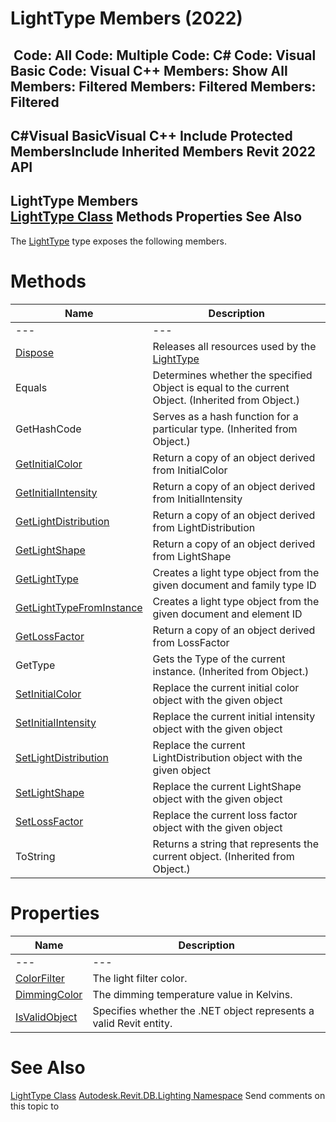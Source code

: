 # LightType Members (2022)

﻿
 Code: All Code: Multiple Code: C# Code: Visual Basic Code: Visual C++  Members: Show All Members: Filtered Members: Filtered Members: Filtered   
---  
C#Visual BasicVisual C++
Include Protected MembersInclude Inherited Members
Revit 2022 API  
---  
LightType Members  
[LightType Class](42c83d85-60cd-52c3-7b97-b89e81d7d9fe.md "LightType Class") Methods Properties See Also  
---  
The [LightType](42c83d85-60cd-52c3-7b97-b89e81d7d9fe.md "LightType Class") type exposes the following members.
# Methods
| Name | Description |
| --- | --- |
| --- | --- | --- |
| [Dispose](b9c1777b-a7e0-286d-b52b-730269c0523f.md "Dispose Method") | Releases all resources used by the [LightType](42c83d85-60cd-52c3-7b97-b89e81d7d9fe.md "LightType Class") |
| Equals | Determines whether the specified Object is equal to the current Object. (Inherited from Object.) |
| GetHashCode | Serves as a hash function for a particular type.  (Inherited from Object.) |
| [GetInitialColor](e0fdfc8c-c842-1291-3993-e66efa501953.md "GetInitialColor Method") | Return a copy of an object derived from InitialColor |
| [GetInitialIntensity](3ac41b1a-a2a8-c15f-6bba-eb41e48006c6.md "GetInitialIntensity Method") | Return a copy of an object derived from InitialIntensity |
| [GetLightDistribution](8c915d67-4a0c-3a92-36f3-64cdba5f59a5.md "GetLightDistribution Method") | Return a copy of an object derived from LightDistribution |
| [GetLightShape](0686aa9f-7b29-3d3c-b17f-926c96750cde.md "GetLightShape Method") | Return a copy of an object derived from LightShape |
| [GetLightType](2cf4fd38-92b9-cc32-12d8-b08851669d1d.md "GetLightType Method") | Creates a light type object from the given document and family type ID |
| [GetLightTypeFromInstance](0b28606c-a767-a3ef-725f-4ff3edac2cac.md "GetLightTypeFromInstance Method") | Creates a light type object from the given document and element ID |
| [GetLossFactor](70ea1fae-a218-8367-25ca-a9fa13237b70.md "GetLossFactor Method") | Return a copy of an object derived from LossFactor |
| GetType | Gets the Type of the current instance. (Inherited from Object.) |
| [SetInitialColor](cb6977dd-71bc-7271-fda0-0c72c8e45d38.md "SetInitialColor Method") | Replace the current initial color object with the given object |
| [SetInitialIntensity](0efb807e-bc7f-50dc-886f-ab8e9958901a.md "SetInitialIntensity Method") | Replace the current initial intensity object with the given object |
| [SetLightDistribution](b5a83b94-c75b-f7d7-bd38-310c6e89bc3b.md "SetLightDistribution Method") | Replace the current LightDistribution object with the given object |
| [SetLightShape](76754532-8954-48aa-f515-c0d5a4e3ef8b.md "SetLightShape Method") | Replace the current LightShape object with the given object |
| [SetLossFactor](8cec0b52-0c27-b59d-2751-3fef3e996676.md "SetLossFactor Method") | Replace the current loss factor object with the given object |
| ToString | Returns a string that represents the current object. (Inherited from Object.) |

# Properties
| Name | Description |
| --- | --- |
| --- | --- | --- |
| [ColorFilter](c9d73694-2f9b-9801-6310-484b337d4069.md "ColorFilter Property") | The light filter color. |
| [DimmingColor](8b0cde8f-3228-045d-17cf-ae2b5dbe0b91.md "DimmingColor Property") | The dimming temperature value in Kelvins. |
| [IsValidObject](5b5f1e73-8f56-538d-138d-05d7143bb055.md "IsValidObject Property") | Specifies whether the .NET object represents a valid Revit entity. |

# See Also
[LightType Class](42c83d85-60cd-52c3-7b97-b89e81d7d9fe.md "LightType Class")
[Autodesk.Revit.DB.Lighting Namespace](a6a04f07-7fd2-0a4e-12e7-01842ee6daaf.md "Autodesk.Revit.DB.Lighting Namespace")
Send comments on this topic to 